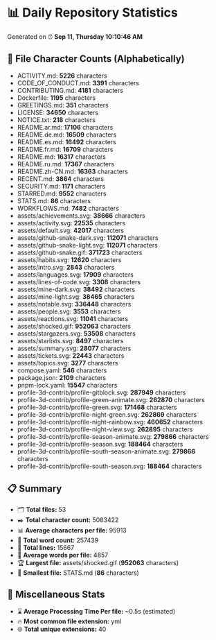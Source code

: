 # 📊 Daily Repository Statistics
Generated on ⏰ **Sep 11, Thursday 10:10:46 AM**

## 📂 File Character Counts (Alphabetically)
- ACTIVITY.md: **5226** characters
- CODE_OF_CONDUCT.md: **3391** characters
- CONTRIBUTING.md: **4181** characters
- Dockerfile: **1195** characters
- GREETINGS.md: **351** characters
- LICENSE: **34650** characters
- NOTICE.txt: **218** characters
- README.ar.md: **17106** characters
- README.de.md: **16509** characters
- README.es.md: **16492** characters
- README.fr.md: **16709** characters
- README.md: **16317** characters
- README.ru.md: **17367** characters
- README.zh-CN.md: **16363** characters
- RECENT.md: **3864** characters
- SECURITY.md: **1171** characters
- STARRED.md: **9552** characters
- STATS.md: **86** characters
- WORKFLOWS.md: **7482** characters
- assets/achievements.svg: **38666** characters
- assets/activity.svg: **22535** characters
- assets/default.svg: **42017** characters
- assets/github-snake-dark.svg: **112071** characters
- assets/github-snake-light.svg: **112071** characters
- assets/github-snake.gif: **371723** characters
- assets/habits.svg: **12620** characters
- assets/intro.svg: **2843** characters
- assets/languages.svg: **17909** characters
- assets/lines-of-code.svg: **3308** characters
- assets/mine-dark.svg: **38492** characters
- assets/mine-light.svg: **38465** characters
- assets/notable.svg: **336448** characters
- assets/people.svg: **3553** characters
- assets/reactions.svg: **11041** characters
- assets/shocked.gif: **952063** characters
- assets/stargazers.svg: **53508** characters
- assets/starlists.svg: **8497** characters
- assets/summary.svg: **28077** characters
- assets/tickets.svg: **22443** characters
- assets/topics.svg: **3277** characters
- compose.yaml: **546** characters
- package.json: **2109** characters
- pnpm-lock.yaml: **15547** characters
- profile-3d-contrib/profile-gitblock.svg: **287949** characters
- profile-3d-contrib/profile-green-animate.svg: **262870** characters
- profile-3d-contrib/profile-green.svg: **171468** characters
- profile-3d-contrib/profile-night-green.svg: **262869** characters
- profile-3d-contrib/profile-night-rainbow.svg: **460652** characters
- profile-3d-contrib/profile-night-view.svg: **262895** characters
- profile-3d-contrib/profile-season-animate.svg: **279866** characters
- profile-3d-contrib/profile-season.svg: **188464** characters
- profile-3d-contrib/profile-south-season-animate.svg: **279866** characters
- profile-3d-contrib/profile-south-season.svg: **188464** characters

## 📋 Summary
- 🗂️ **Total files:** 53
- ✒️ **Total character count:** 5083422
- 📊 **Average characters per file:** 95913
- 📝 **Total word count:** 257439
- 🧾 **Total lines:** 15667
- 📐 **Average words per file:** 4857
- 🏆 **Largest file:** assets/shocked.gif (**952063** characters)
- 🥉 **Smallest file:** STATS.md (**86** characters)

## 🌟 Miscellaneous Stats
- ⌛ **Average Processing Time Per file:** ~0.5s (estimated)
- 🔥 **Most common file extension:** yml
- 🌐 **Total unique extensions:** 40
